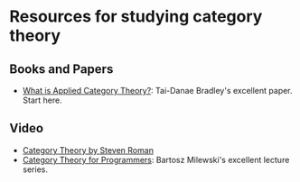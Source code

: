 # Resources for studying category theory

## Books and Papers
- [What is Applied Category Theory?](https://arxiv.org/abs/1809.05923): Tai-Danae Bradley's excellent paper. Start here.

## Video

- [Category Theory by Steven Roman](https://www.youtube.com/playlist?list=PLiyVurqwtq0Y40IZhB6T1wM2fMduEVe56)
- [Category Theory for Programmers](https://www.youtube.com/watch?v=I8LbkfSSR58&list=PLbgaMIhjbmEnaH_LTkxLI7FMa2HsnawM_): Bartosz Milewski's excellent lecture series.
